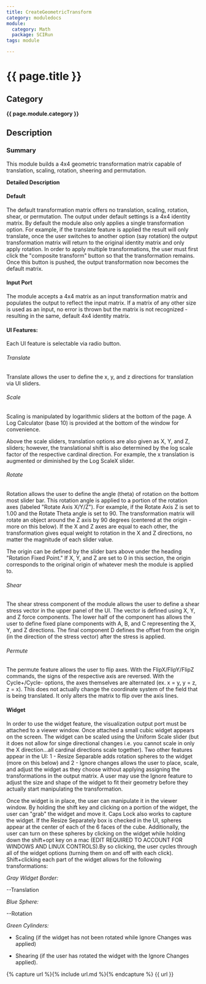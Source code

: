 ```yaml
---
title: CreateGeometricTransform
category: moduledocs
module:
  category: Math
  package: SCIRun
tags: module

---
```


# {{ page.title }}

## Category

**{{ page.module.category }}**

## Description

### Summary

This module builds a 4x4 geometric transformation matrix capable of translation, scaling, rotation, sheering and permutation.

**Detailed Description**

#### Default

The default transformation matrix offers no translation, scaling, rotation, shear, or permutation. The output under default settings is a 4x4 identity matrix. By default the module also only applies a single transformation option. For example, if the translate feature is applied the result will only translate, once the user switches to another option (say rotation) the output transformation matrix will return to the original identity matrix and only apply rotation. In order to apply multiple transformations, the user must first click the "composite transform" button so that the transformation remains. Once this button is pushed, the output transformation now becomes the default matrix.

#### Input Port

The module accepts a 4x4 matrix as an input transformation matrix and populates the output to reflect the input matrix. If a matrix of any other size is used as an input, no error is thrown but the matrix is not recognized - resulting in the same, default 4x4 identity matrix.


#### UI Features:

Each UI feature is selectable via radio button.

###### Translate

Translate allows the user to define the x, y, and z directions for translation via UI sliders.

###### Scale

Scaling is manipulated by logarithmic sliders at the bottom of the page. A Log Calculator (base 10) is provided at the bottom of the window for convenience.

Above the scale sliders, translation options are also given as X, Y, and Z, sliders; however, the translational shift is also determined by the log scale factor of the respective cardinal direction. For example, the x translation is augmented or diminished by the Log ScaleX slider.

###### Rotate

Rotation allows the user to define the angle (theta) of rotation on the bottom most slider bar. This rotation angle is applied to a portion of the rotation axes (labeled "Rotate Axis X/Y/Z"). For example, if the Rotate Axis Z is set to 1.00 and the Rotate Theta angle is set to 90. The transformation matrix will rotate an object around the Z axis by 90 degrees (centered at the origin - more on this below). If the X and Z axes are equal to each other, the transformation gives equal weight to rotation in the X and Z directions, no matter the magnitude of each slider value.

The origin can be defined by the slider bars above under the heading "Rotation Fixed Point." If X, Y, and Z are set to 0 in this section, the origin corresponds to the original origin of whatever mesh the module is applied to.

###### Shear

The shear stress component of the module allows the user to define a shear stress vector in the upper panel of the UI. The vector is defined using X, Y, and Z force components. The lower half of the component has allows the user to define fixed plane components with A, B, and C representing the X, Y, and Z directions. The final component D defines the offset from the origin (in the direction of the stress vector) after the stress is applied.

###### Permute

The permute feature allows the user to flip axes. With the FlipX/FlipY/FlipZ commands, the signs of the respective axis are reversed. With the Cycle+/Cycle- options, the axes themselves are alternated (ex. x = y, y = z, z = x). This does not actually change the coordinate system of the field that is being translated. It only alters the matrix to flip over the axis lines.

#### Widget

In order to use the widget feature, the visualization output port must be attached to a viewer window. Once attached a small cubic widget appears on the screen. The widget can be scaled using the Uniform Scale slider (but it does not allow for singe directional changes i.e. you cannot scale in only the X direction...all cardinal directions scale together). Two other features appear in the UI: 1 - Resize Separable adds rotation spheres to the widget (more on this below) and 2 - Ignore changes allows the user to place, scale, and adjust the widget as they choose without applying assigning the transformations in the output matrix. A user may use the Ignore feature to adjust the size and shape of the widget to fit their geometry before they actually start manipulating the transformation.

Once the widget is in place, the user can manipulate it in the viewer window. By holding the shift key and clicking on a portion of the widget, the user can "grab" the widget and move it. Caps Lock also works to capture the widget. If the Resize Separately box is checked in the UI, spheres appear at the center of each of the 6 faces of the cube. Additionally, the user can turn on these spheres by clicking on the widget while holding down the shift+opt key on a mac (EDIT REQUIRED TO ACCOUNT FOR WINDOWS AND LINUX CONTROLS).By so clicking, the user cycles through all of the widget options (turning them on and off with each click). Shift+clicking each part of the widget allows for the following transformations:

_Gray Widget Border:_ 

--Translation

*Blue Sphere:* 

--Rotation

*Green Cylinders:*

  * Scaling (if the widget has not been rotated while Ignore Changes was applied) 

  * Shearing (if the user has rotated the widget with the Ignore Changes applied).

{% capture url %}{% include url.md %}{% endcapture %}
{{ url }}
